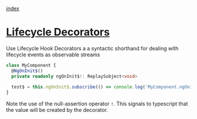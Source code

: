 [index](./index.md)

# [Lifecycle Decorators](https://github.com/matttelliott/nx-ngx-bs/blob/master/libs/ngx-observable-components/src/lib/lifecycle-decorators.ts)

Use Lifecycle Hook Decorators  a a syntactic shorthand for dealing with lifecycle events as observable streams

```typescript
class MyComponent {
  @NgOnInit$()
  private readonly ngOnInit$!: ReplaySubject<void>
  
  test$ = this.ngOnInit$.subscribe(() => console.log('MyComponent.ngOnInit$'))
}

```

Note the use of the null-assertion operator `!`. This signals to typescript
that the value will be created by the decorator.
